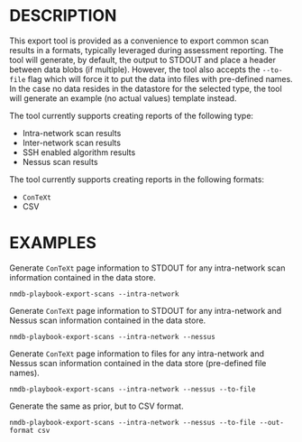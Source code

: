 DESCRIPTION
===========

This export tool is provided as a convenience to export common scan results
in a formats, typically leveraged during assessment reporting.
The tool will generate, by default, the output to STDOUT and place a
header between data blobs (if multiple).  However, the tool also accepts
the `--to-file` flag which will force it to put the data into files with
pre-defined names.
In the case no data resides in the datastore for the selected type, the
tool will generate an example (no actual values) template instead.

The tool currently supports creating reports of the following type:
* Intra-network scan results
* Inter-network scan results
* SSH enabled algorithm results
* Nessus scan results

The tool currently supports creating reports in the following formats:
* `ConTeXt`
* CSV

EXAMPLES
========

Generate `ConTeXt` page information to STDOUT for any intra-network scan
information contained in the data store.
```
nmdb-playbook-export-scans --intra-network
```

Generate `ConTeXt` page information to STDOUT for any intra-network and Nessus
scan information contained in the data store.
```
nmdb-playbook-export-scans --intra-network --nessus
```

Generate `ConTeXt` page information to files for any intra-network and Nessus
scan information contained in the data store (pre-defined file names).
```
nmdb-playbook-export-scans --intra-network --nessus --to-file
```

Generate the same as prior, but to CSV format.
```
nmdb-playbook-export-scans --intra-network --nessus --to-file --out-format csv
```
